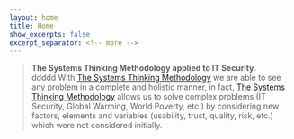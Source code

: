 ```yaml
---
layout: home
title: Home
show_excerpts: false
excerpt_separator: <!-- more -->
---
```

>  __The Systems Thinking Methodology applied to IT Security__.  
> ddddd With [The Systems Thinking Methodology](https://en.wikipedia.org/wiki/Systems_thinking) we are able to see any problem in a complete and holistic manner, in fact, [The Systems Thinking Methodology](https://en.wikipedia.org/wiki/Systems_thinking) allows us to solve complex problems (IT Security, Global Warming, World Poverty, etc.) by considering new factors, elements and variables (usability, trust, quality, risk, etc.) which were not considered initially. 